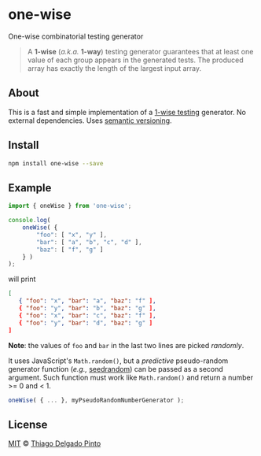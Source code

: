 # one-wise

One-wise combinatorial testing generator

> A **1-wise** (*a.k.a.* **1-way**) testing generator guarantees that at least one value of each group appears in the generated tests. The produced array has exactly the length of the largest input array.

## About

This is a fast and simple implementation of a [1-wise testing](https://en.wikipedia.org/wiki/All-pairs_testing) generator. No external dependencies. Uses [semantic versioning](https://semver.org/).

## Install

```bash
npm install one-wise --save
```

## Example


```javascript
import { oneWise } from 'one-wise';

console.log(
    oneWise( {
        "foo": [ "x", "y" ],
        "bar": [ "a", "b", "c", "d" ],
        "baz": [ "f", "g" ]
    } )
);
```
will print
```json
[
   { "foo": "x", "bar": "a", "baz": "f" ],
   { "foo": "y", "bar": "b", "baz": "g" ],
   { "foo": "x", "bar": "c", "baz": "f" ],
   { "foo": "y", "bar": "d", "baz": "g" ]
]
```
**Note**: the values of `foo` and `bar` in the last two lines are picked *randomly*.

It uses JavaScript's `Math.random()`, but a *predictive* pseudo-random generator function (*e.g.,* [seedrandom](https://github.com/davidbau/seedrandom)) can be passed as a second argument. Such function must work like `Math.random()` and return a number >= 0 and < 1.
```javascript
oneWise( { ... }, myPseudoRandomNumberGenerator );
```

## License

[MIT](LICENSE) © [Thiago Delgado Pinto](https://github.com/thiagodp)